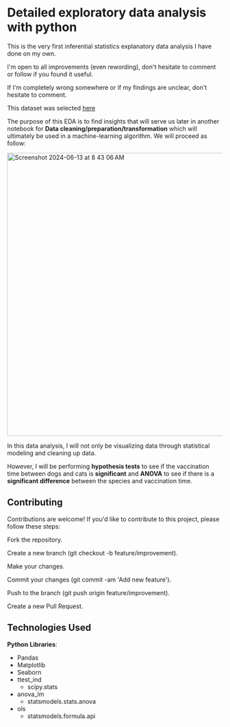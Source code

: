 # Detailed exploratory data analysis with python 

This is the very first inferential statistics explanatory data analysis I have done on my own. 

I'm open to all improvements (even rewording), don't hesitate to comment or follow if you found it useful. 

If I'm completely wrong somewhere or if my findings are unclear, don't hesitate to comment.

This dataset was selected [here](https://www.kaggle.com/code/mmujtabah/animal-bites-analysis/input)

The purpose of this EDA is to find insights that will serve us later in another notebook for **Data cleaning/preparation/transformation** which will ultimately be used in a machine-learning algorithm. We will proceed as follow:

<img width="660" alt="Screenshot 2024-06-13 at 8 43 06 AM" src="https://github.com/rp37458/AnimalBites/assets/147536351/39bb75c6-5611-4b3d-9235-bc78c6ce5641">

In this data analysis, I will not only be visualizing data through statistical modeling and cleaning up data. 

However, I will be performing **hypothesis tests** to see if the vaccination time between dogs and cats is **significant** and **ANOVA** to see if there is 
a **significant difference** between the species and vaccination time. 

## Contributing

Contributions are welcome! If you'd like to contribute to this project, please follow these steps:

Fork the repository.

Create a new branch (git checkout -b feature/improvement).

Make your changes.

Commit your changes (git commit -am 'Add new feature').

Push to the branch (git push origin feature/improvement).

Create a new Pull Request.

## Technologies Used
**Python** **Libraries**:
- Pandas
- Matplotlib
- Seaborn
- ttest_ind
  - scipy.stats
- anova_lm 
  - statsmodels.stats.anova 
- ols
  - statsmodels.formula.api




